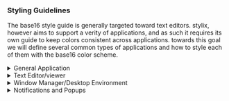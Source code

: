 ### Styling Guidelines
The base16 style guide is generally targeted toward text editors. stylix, however aims to support a verity of applications, and as such it requires its own guide to keep colors consistent across applications. 
towards this goal we will define several common types of applications and how to style each of them with the base16 color scheme.

<details>
<summary>General Application</summary>

General applications are applications that do not fit into the mold of any of the applications below, this is the scheme you should default to if you are unsure. examples include zathura and sxiv.
<br>
- **base00** - TODO
- **base01** - TODO
- **base02** - TODO
- **base03** - TODO
- **base04** - TODO
- **base05** - TODO
- **base06** - TODO
- **base07** - TODO
- **base08** - TODO
- **base09** - TODO
- **base0A** - TODO
- **base0B** - TODO
- **base0C** - TODO
- **base0D** - TODO
- **base0E** - TODO
- **base0F** - TODO
</details>

<details>
<summary>Text Editor/viewer</summary>

text editors and viewers are any application that can view and/or edit program source code. examples include vim, helix, and bat.
<br>
- **base00** - Default Background
- **base01** - Lighter Background (Used for status bars, line number and folding marks)
- **base02** - Selection Background
- **base03** - Comments, Invisibles, Line Highlighting
- **base04** - Dark Foreground (Used for status bars)
- **base05** - Default Foreground, Caret, Delimiters, Operators
- **base06** - Light Foreground (Not often used)
- **base07** - Light Background (Not often used)
- **base08** - Variables, XML Tags, Markup Link Text, Markup Lists, Diff Deleted
- **base09** - Integers, Boolean, Constants, XML Attributes, Markup Link Url
- **base0A** - Classes, Markup Bold, Search Text Background
- **base0B** - Strings, Inherited Class, Markup Code, Diff Inserted
- **base0C** - Support, Regular Expressions, Escape Characters, Markup Quotes
- **base0D** - Functions, Methods, Attribute IDs, Headings
- **base0E** - Keywords, Storage, Selector, Markup Italic, Diff Changed
- **base0F** - Deprecated, Opening/Closing Embedded Language Tags, e.g. `<?php ?>`
</details>

<details>
<summary>Window Manager/Desktop Environment</summary>

Window Managers and Desktop Environments are the system used to manage windows. this does not include applications bundled with Desktop Enviornments like file managers, these would be included under the general application category. examples include sway, gnome, kde, and i3.
<br>
- **base00** - TODO
- **base01** - TODO
- **base02** - TODO
- **base03** - TODO
- **base04** - TODO
- **base05** - TODO
- **base06** - TODO
- **base07** - TODO
- **base08** - TODO
- **base09** - TODO
- **base0A** - TODO
- **base0B** - TODO
- **base0C** - TODO
- **base0D** - TODO
- **base0E** - TODO
- **base0F** - TODO
</details>

<details>
<summary>Notifications and Popups</summary>

Notifications and popups are any application overlay intended to be displayed over other applications. examples include the mako notification daemon and avizo.
<br>
- **base00** - TODO
- **base01** - TODO
- **base02** - TODO
- **base03** - TODO
- **base04** - TODO
- **base05** - TODO
- **base06** - TODO
- **base07** - TODO
- **base08** - TODO
- **base09** - TODO
- **base0A** - TODO
- **base0B** - TODO
- **base0C** - TODO
- **base0D** - TODO
- **base0E** - TODO
- **base0F** - TODO
</details>

